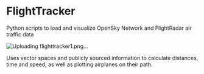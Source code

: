 # FlightTracker
Python scripts to load and visualize OpenSky Network and FlightRadar air traffic data

![Uploading flighttracker1.png…]()

Uses vector spaces and publicly sourced information to calculate distances, time and speed, as well as plotting airplanes on their path.
